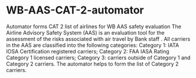 # WB-AAS-CAT-2-automator
Automator forms CAT 2 list of airlines for WB AAS safety evaluation
The Airline Advisory Safety System (AAS) is an evaluation tool for the assessment of the risks associated with air travel by Bank staff .  All carriers in the AAS are classified into the following categories:  Category 1: IATA IOSA  Certification registered carriers; Category 2:  FAA IASA  Rating Category 1 licensed carriers; Category 3: carriers outside of Category 1 and Category 2 carriers. The automator helps to form the list of Category 2 carriers.
